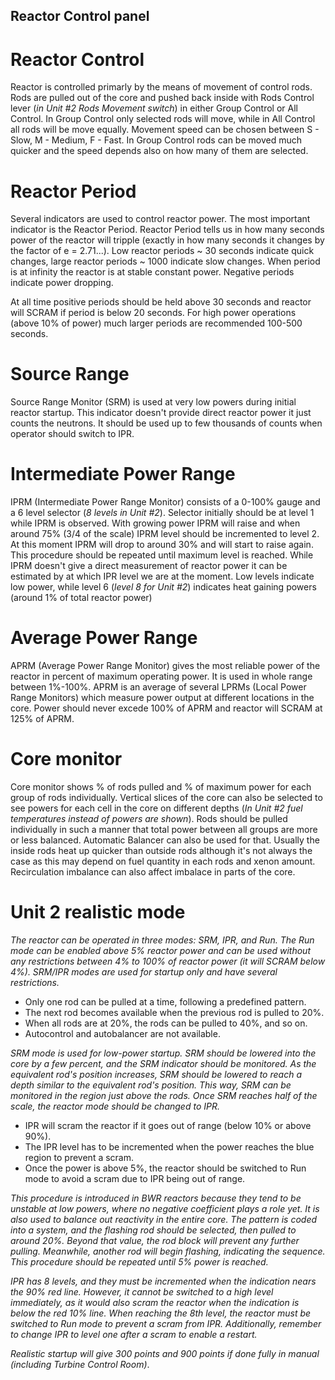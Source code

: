 ## Reactor Control panel

# Reactor Control

Reactor is controlled primarly by the means of movement of control rods. Rods are pulled out of the core and pushed back inside with Rods Control lever (*in Unit #2 Rods Movement switch*) in either Group Control or All Control. In Group Control only selected rods will move, while in All Control all rods will be move equally. Movement speed can be chosen between S - Slow, M - Medium, F - Fast. In Group Control rods can be moved much quicker and the speed depends also on how many of them are selected.

# Reactor Period

Several indicators are used to control reactor power. The most important indicator is the Reactor Period. Reactor Period tells us in how many seconds power of the reactor will tripple (exactly in how many seconds it changes by the factor of e = 2.71...). Low reactor periods ~ 30 seconds indicate quick changes, large reactor periods ~ 1000 indicate slow changes. When period is at infinity the reactor is at stable constant power. Negative periods indicate power dropping.

At all time positive periods should be held above 30 seconds and reactor will SCRAM if period is below 20 seconds. For high power operations (above 10% of power) much larger periods are recommended 100-500 seconds.

# Source Range

Source Range Monitor (SRM) is used at very low powers during initial reactor startup. This indicator doesn't provide direct reactor power it just counts the neutrons. It should be used up to few thousands of counts when operator should switch to IPR.

# Intermediate Power Range

IPRM (Intermediate Power Range Monitor) consists of a 0-100% gauge and a 6 level selector (*8 levels in Unit #2*). Selector initially should be at level 1 while IPRM is observed. With growing power IPRM will raise and when around 75% (3/4 of the scale) IPRM level should be incremented to level 2. At this moment IPRM will drop to around 30% and will start to raise again. This procedure should be repeated until maximum level is reached. While IPRM doesn't give a direct measurement of reactor power it can be estimated by at which IPR level we are at the moment. Low levels indicate low power, while level 6 (*level 8 for Unit #2*) indicates heat gaining powers (around 1% of total reactor power)

# Average Power Range

APRM (Average Power Range Monitor) gives the most reliable power of the reactor in percent of maximum operating power. It is used in whole range between 1%-100%. APRM is an average of several LPRMs (Local Power Range Monitors) which measure power output at different locations in the core. Power should never excede 100% of APRM and reactor will SCRAM at 125% of APRM.

# Core monitor

Core monitor shows % of rods pulled and % of maximum power for each group of rods individually. Vertical slices of the core can also be selected to see powers for each cell in the core on different depths (*In Unit #2 fuel temperatures instead of powers are shown*). Rods should be pulled individually in such a manner that total power between all groups are more or less balanced. Automatic Balancer can also be used for that. Usually the inside rods heat up quicker than outside rods although it's not always the case as this may depend on fuel quantity in each rods and xenon amount. Recirculation imbalance can also affect imbalace in parts of the core.

# Unit 2 realistic mode

*The reactor can be operated in three modes: SRM, IPR, and Run. The Run mode can be enabled above 5% reactor power and can be used without any restrictions between 4% to 100% of reactor power (it will SCRAM below 4%). SRM/IPR modes are used for startup only and have several restrictions.*

- Only one rod can be pulled at a time, following a predefined pattern.
- The next rod becomes available when the previous rod is pulled to 20%.
- When all rods are at 20%, the rods can be pulled to 40%, and so on.
- Autocontrol and autobalancer are not available.

*SRM mode is used for low-power startup. SRM should be lowered into the core by a few percent, and the SRM indicator should be monitored. As the equivalent rod's position increases, SRM should be lowered to reach a depth similar to the equivalent rod's position. This way, SRM can be monitored in the region just above the rods. Once SRM reaches half of the scale, the reactor mode should be changed to IPR.*

- IPR will scram the reactor if it goes out of range (below 10% or above 90%).
- The IPR level has to be incremented when the power reaches the blue region to prevent a scram.
- Once the power is above 5%, the reactor should be switched to Run mode to avoid a scram due to IPR being out of range.

*This procedure is introduced in BWR reactors because they tend to be unstable at low powers, where no negative coefficient plays a role yet. It is also used to balance out reactivity in the entire core. The pattern is coded into a system, and the flashing rod should be selected, then pulled to around 20%. Beyond that value, the rod block will prevent any further pulling. Meanwhile, another rod will begin flashing, indicating the sequence. This procedure should be repeated until 5% power is reached.*

*IPR has 8 levels, and they must be incremented when the indication nears the 90% red line. However, it cannot be switched to a high level immediately, as it would also scram the reactor when the indication is below the red 10% line. When reaching the 8th level, the reactor must be switched to Run mode to prevent a scram from IPR. Additionally, remember to change IPR to level one after a scram to enable a restart.*

*Realistic startup will give 300 points and 900 points if done fully in manual (including Turbine Control Room)*.
